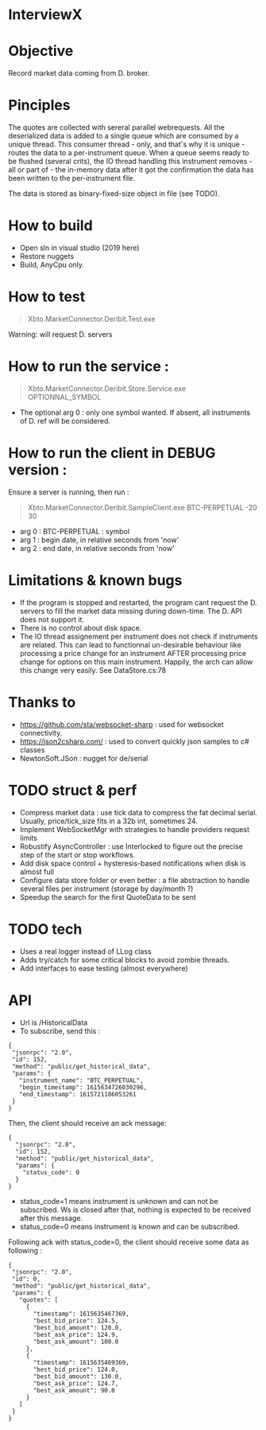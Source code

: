 # InterviewX

# Objective 

Record market data coming from D. broker.

# Pinciples

The quotes are collected with sereral parallel webrequests.
All the deserialized data is added to a single queue which are consumed by a unique thread.
This consumer thread - only, and that's why it is unique - routes the data to a per-instrument queue.
When a queue seems ready to be flushed (several crits), the IO thread handling this instrument removes - all or part of - the in-memory data after it got the confirmation the data has been written to the per-instrument file.

The data is stored as binary-fixed-size object in file (see TODO).

# How to build

  * Open sln in visual studio  (2019 here)
  * Restore nuggets
  * Build, AnyCpu only.

# How to test

> Xbto.MarketConnector.Deribit.Test.exe

Warning: will request D. servers

# How to run the service :

> Xbto.MarketConnector.Deribit.Store.Service.exe OPTIONNAL_SYMBOL

  * The optional arg 0 : only one symbol wanted. If absent, all instruments of D. ref will be considered.

# How to run the client in DEBUG version : 

Ensure a server is running, then run :

> Xbto.MarketConnector.Deribit.SampleClient.exe BTC-PERPETUAL -20 30 

  * arg 0 : BTC-PERPETUAL : symbol
  * arg 1 : begin date, in relative seconds from 'now'
  * arg 2 : end  date, in relative seconds from 'now'

 
# Limitations & known bugs

  * If the program  is stopped and restarted, the program cant request the D. servers to fill the market data missing during down-time. The D. API does not support it.
  * There is no control about disk space.
  * The IO thread assignement per instrument does not check if instruments are related. This can lead to functionnal un-desirable behaviour like processing a price change for an instrument AFTER processing price change for options on this main instrument. Happily, the arch can allow this change very easily. See DataStore.cs:78

# Thanks to

  * https://github.com/sta/websocket-sharp : used for websocket connectivity. 
  * https://json2csharp.com/ : used to convert quickly json samples to c# classes
  * NewtonSoft.JSon : nugget for de/serial

# TODO struct & perf
  * Compress market data : use tick data to compress the fat decimal serial. Usually, price/tick_size fits in a 32b int, sometimes 24.
  * Implement WebSocketMgr with strategies to handle providers request limits
  * Robustify AsyncController : use Interlocked to figure out the precise step of the start or stop workflows.
  * Add disk space control + hysteresis-based notifications when disk is almost full
  * Configure data store folder or even better : a file abstraction to handle several files per instrument (storage by day/month ?)
  * Speedup the search for the first QuoteData to be sent

# TODO tech

  * Uses a real logger instead of LLog class
  * Adds try/catch for some critical blocks to avoid zombie threads.
  * Add interfaces to ease testing (almost  everywhere)

# API 

 * Url is /HistoricalData
 * To subscribe, send this :
 ```
{
  "jsonrpc": "2.0",
  "id": 152,
  "method": "public/get_historical_data",
  "params": {
    "instrument_name": "BTC_PERPETUAL",
    "begin_timestamp": 1615634726030296,
    "end_timestamp": 1615721186053261
  }
}
```
Then, the client should receive an ack message:
```
{
  "jsonrpc": "2.0",
  "id": 152,
  "method": "public/get_historical_data",
  "params": {
    "status_code": 0
  }
}
```
 * status_code=1 means instrument is unknown and can not be subscribed. Ws is closed after that, nothing is expected to be received after this message.
 * status_code=0 means instrument is known and can be subscribed.
 
 Following ack with status_code=0, the client should receive some data as following :
 ```
 {
  "jsonrpc": "2.0",
  "id": 0,
  "method": "public/get_historical_data",
  "params": {
    "quotes": [
      {
        "timestamp": 1615635467369,
        "best_bid_price": 124.5,
        "best_bid_amount": 120.0,
        "best_ask_price": 124.9,
        "best_ask_amount": 100.0
      },
      {
        "timestamp": 1615635469369,
        "best_bid_price": 124.0,
        "best_bid_amount": 130.0,
        "best_ask_price": 124.7,
        "best_ask_amount": 90.0
      }
    ]
  }
}
```
 
